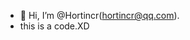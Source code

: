 - 👋 Hi, I’m @Hortincr(hortincr@qq.com).
- this is a code.XD
<!---
Hortincr/Hortincr is a ✨ special ✨ repository because its `README.md` (this file) appears on your GitHub profile.
You can click the Preview link to take a look at your changes.
--->

